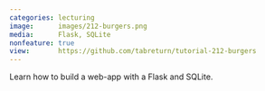```yaml
---
categories: lecturing
image:      images/212-burgers.png
media:      Flask, SQLite
nonfeature: true
view:       https://github.com/tabreturn/tutorial-212-burgers
---
```


Learn how to build a web-app with a Flask and SQLite.

